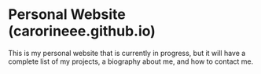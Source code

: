# Personal Website (carorineee.github.io)
This is my personal website that is currently in progress, but it will have a complete list of my projects, a biography about me, and how to contact me. 
